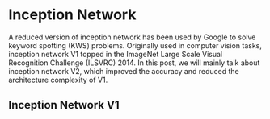 # Inception Network

A reduced version of inception network has been used by Google to solve keyword spotting (KWS) problems. Originally used in computer vision tasks, inception network V1 topped in the ImageNet Large Scale Visual Recognition Challenge (ILSVRC) 2014. In this post, we will mainly talk about inception network V2, which improved the accuracy and reduced the architecture complexity of V1. 

## Inception Network V1

